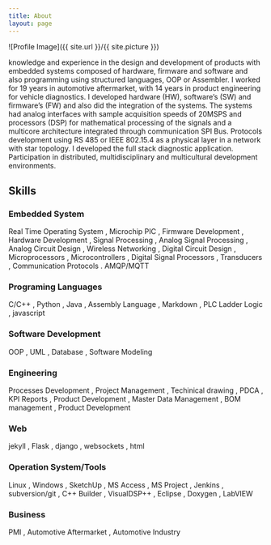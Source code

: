 ```yaml
---
title: About
layout: page
---
```

![Profile Image]({{ site.url }}/{{ site.picture }})

knowledge and experience in the design and development of products with embedded
systems composed of hardware, firmware and software and also programming using structured languages, OOP or
Assembler.
I worked for 19 years in automotive aftermarket, with 14 years in product engineering for vehicle diagnostics. I developed
hardware (HW), software’s (SW) and firmware’s (FW) and also did the integration of the systems.
The systems had analog interfaces with sample acquisition speeds of 20MSPS and processors (DSP) for mathematical
processing of the signals and a multicore architecture integrated through communication SPI Bus.
Protocols development using RS 485 or IEEE 802.15.4 as a physical layer in a network with star topology.
I developed the full stack diagnostic application. Participation in distributed, multidisciplinary
and multicultural development environments.

## Skills

### Embedded System 
Real Time Operating System
, Microchip PIC
, Firmware Development
, Hardware Development
, Signal Processing
, Analog Signal Processing
, Analog Circuit Design
, Wireless Networking
, Digital Circuit Design
, Microprocessors
, Microcontrollers
, Digital Signal Processors
, Transducers
, Communication Protocols
. AMQP/MQTT

### Programing Languages
C/C++
, Python
, Java
, Assembly Language
, Markdown
, PLC Ladder Logic
, javascript


### Software Development 
OOP
, UML
, Database
, Software Modeling

### Engineering
Processes Development
, Project Management
, Techinical drawing
, PDCA
, KPI Reports
, Product Development
, Master Data Management
, BOM management
, Product Development

### Web
jekyll
, Flask
, django
, websockets
, html

### Operation System/Tools
Linux
, Windows
, SketchUp
, MS Access
, MS Project
, Jenkins
, subversion/git
, C++ Builder
, VisualDSP++
, Eclipse
, Doxygen
, LabVIEW

### Business
PMI
, Automotive Aftermarket
, Automotive Industry
